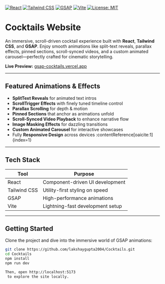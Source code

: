 
[![React](https://img.shields.io/badge/React-18-blue?logo=react)](https://react.dev/)
[![Tailwind CSS](https://img.shields.io/badge/Tailwind_CSS-3.2-teal?logo=tailwind-css)](https://tailwindcss.com/)
[![GSAP](https://img.shields.io/badge/GSAP-3.11-green?logo=greensock)](https://greensock.com/gsap/)
[![Vite](https://img.shields.io/badge/Vite-4.0-yellow?logo=vite)](https://vitejs.dev/)
[![License: MIT](https://img.shields.io/badge/License-MIT-lightgrey)](#license)

#  Cocktails Website

An immersive, scroll-driven cocktail experience built with **React**, **Tailwind CSS**, and **GSAP**. Enjoy smooth animations like split-text reveals, parallax effects, pinned sections, scroll-synced videos, and a custom animated carousel—perfectly crafted for cinematic storytelling.

**Live Preview:** [gsap-cocktails.vercel.app](https://gsap-cocktails.vercel.app)  

---

##  Featured Animations & Effects
- **SplitText Reveals** for animated text intros
- **ScrollTrigger Effects** with finely tuned timeline control
- **Parallax Scrolling** for depth & motion
- **Pinned Sections** that anchor as animations unfold
- **Scroll-Synced Video Playback** to enhance narrative flow
- **Image Masking Effects** for dazzling transitions
- **Custom Animated Carousel** for interactive showcases
- Fully **Responsive Design** across devices :contentReference[oaicite:1]{index=1}

---

##  Tech Stack
| Tool        | Purpose                          |
|-------------|----------------------------------|
| React       | Component-driven UI development  |
| Tailwind CSS| Utility-first styling on speed   |
| GSAP        | High-performance animations      |
| Vite        | Lightning-fast development setup |

---

##  Getting Started

Clone the project and dive into the immersive world of GSAP animations:

```bash
git clone https://github.com/lakshaygupta2004/Cocktails.git
cd Cocktails
npm install
npm run dev

Then, open http://localhost:5173
 to explore the site locally. 

```

